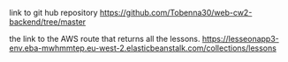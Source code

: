 link to git hub repository
https://github.com/Tobenna30/web-cw2-backend/tree/master

the link to the AWS route that returns all the lessons.
https://lesseonapp3-env.eba-mwhmmtep.eu-west-2.elasticbeanstalk.com/collections/lessons
